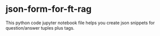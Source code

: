 # json-form-for-ft-rag
This python code jupyter notebook file helps you create json snippets for question/answer tuples plus tags.
